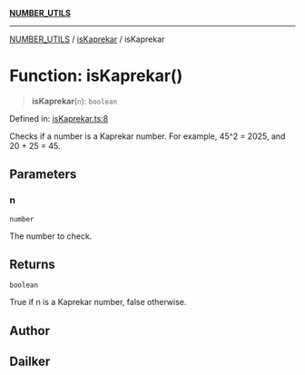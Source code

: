 [**NUMBER_UTILS**](../../README.md)

***

[NUMBER_UTILS](../../README.md) / [isKaprekar](../README.md) / isKaprekar

# Function: isKaprekar()

> **isKaprekar**(`n`): `boolean`

Defined in: [isKaprekar.ts:8](https://github.com/dailker/everyutil/blob/ad2377a1b54f33845a97eb4ed5e96eec58b021e0/src/number/isKaprekar.ts#L8)

Checks if a number is a Kaprekar number.
For example, 45^2 = 2025, and 20 + 25 = 45.

## Parameters

### n

`number`

The number to check.

## Returns

`boolean`

True if n is a Kaprekar number, false otherwise.

## Author

## Dailker
